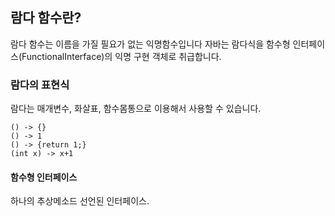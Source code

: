 ## 람다 함수란?
람다 함수는 이름을 가질 필요가 없는 익명함수입니다
자바는 람다식을 함수형 인터페이스(FunctionalInterface)의 익명 구현 객체로 취급합니다.

### 람다의 표현식
람다는 매개변수, 화살표, 함수몸통으로 이용해서 사용할 수 있습니다.
```
() -> {}
() -> 1
() -> {return 1;}
(int x) -> x+1
```

#### 함수형 인터페이스
하나의 추상메소드 선언된 인터페이스.
